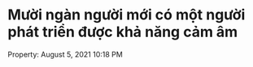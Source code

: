 ---
---

# Mười ngàn người mới có một người phát triển được khả năng cảm âm

Property: August 5, 2021 10:18 PM